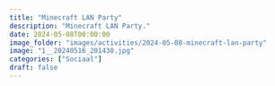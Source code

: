 ```yaml
---
title: "Minecraft LAN Party"
description: "Minecraft LAN Party."
date: 2024-05-08T00:00:00
image_folder: "images/activities/2024-05-08-minecraft-lan-party"
image: "1__20240516_201430.jpg"
categories: ["Sociaal"]
draft: false
---
```


